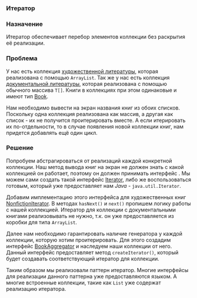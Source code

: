 ### Итератор

### Назначение
Итератор обеспечивает перебор элементов коллекции без раскрытия её реализации.

### Проблема

У нас есть коллекция [художественной литературы](FictionList.java),
которая реализована с помощью `ArrayList`. Так же у нас есть коллекция [документальной литературы](NonfictionList.java),
которая реализована с помощью обычного массива `T[]`. Книги в коллекциях при этом одинаковые и имеют тип [Book](Book.java).

Нам необходимо вывести на экран названия книг из обоих списков. Поскольку одна коллекция реализована как массив,
а другая как список - их не получится проитерировать вместе. А если итерировать их по-отдельности,
то в случае появления новой коллекции книг, нам придется добавлять ещё один цикл.

### Решение

Попробуем абстрагироваться от реализаций каждой конкретной коллекции.
Наш метод вывода книг на экран не должен знать с какой коллекцией он работает, поэтому он должен принимать интерфейс .
Мы можем сами создать такой интерфейс [Iterator](Iterator.java), либо же воспользоваться готовым, который уже предоставляет нам *Java* - `java.util.Iterator`.

Добавим имплементацию этого интерфейса для художественных книг [NonfictionIterator](NonfictionIterator.java).
В методах `hasNext()` и `next()` пропишем логику работы с нашей коллекцией.
Итератор для коллекции с документальными книгами реализовывать не нужно, т.к. он уже предоставляется из коробки для типа `ArrayList`.

Далее нам необходимо гарантировать наличие генератора у каждой коллекции, которую хотим проитерировать.
Для этого создадим интерфейс [BookAggregator](BookAggregator.java) и наследуем наши коллекции от него.
Данный интерфейс предоставляет метод `createIterator()`, который будет создавать соответствующий итератор для коллекции.

Таким образом мы реализовали паттерн итератор. Многие интерфейсы для реализации данного паттерна уже предоставляются языком.
А многие встроенные коллекции, такие как `List` уже содержат реализацию итератора.
